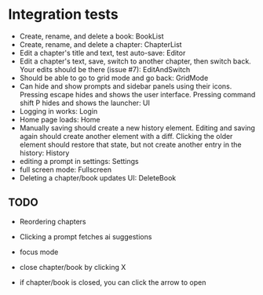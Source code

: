 # Integration tests
- Create, rename, and delete a book: BookList
- Create, rename, and delete a chapter: ChapterList
- Edit a chapter's title and text, test auto-save: Editor
- Edit a chapter's text, save, switch to another chapter, then switch back. Your edits should be there (issue #7): EditAndSwitch
- Should be able to go to grid mode and go back: GridMode
- Can hide and show prompts and sidebar panels using their icons. Pressing escape hides and shows the user interface. Pressing command shift P hides and shows the launcher: UI
- Logging in works: Login
- Home page loads: Home
- Manually saving should create a new history element. Editing and saving again should create another element with a diff. Clicking the older element should restore that state, but not create another entry in the history: History
- editing a prompt in settings: Settings
- full screen mode: Fullscreen
- Deleting a chapter/book updates UI: DeleteBook

## TODO
- Reordering chapters
- Clicking a prompt fetches ai suggestions
- focus mode


- close chapter/book by clicking X
- if chapter/book is closed, you can click the arrow to open